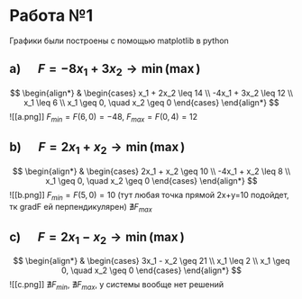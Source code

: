 # Работа №1
Графики были построены с помощью matplotlib в python
## a) $\quad F = -8x_1 + 3x_2 \to \min (\max)$ 
$$
\begin{align*}
& \begin{cases}
x_1 + 2x_2 \leq 14 \\
-4x_1 + 3x_2 \leq 12 \\
x_1 \leq 6 \\
x_1 \geq 0, \quad x_2 \geq 0
\end{cases}
\end{align*}
$$
![[a.png]]
$F_{min}=F(6, 0)=-48$, $F_{max}=F(0, 4)=12$
## b) $\quad F = 2x_1 + x_2 \to \min (\max)$

$$
\begin{align*}
& \begin{cases}
2x_1 + x_2 \geq 10 \\
-4x_1 + x_2 \leq 8 \\
x_1 \geq 0, \quad x_2 \geq 0
\end{cases}
\end{align*}
$$
![[b.png]]
$F_{min}=F(5, 0)=10$ (тут любая точка прямой 2x+y=10 подойдет, тк gradF ей перпендикулярен)
$\nexists F_{max}$
## c) $\quad F = 2x_1 - x_2 \to \min (\max)$
$$
\begin{align*}
& \begin{cases}
3x_1 - x_2 \geq 21 \\
x_1 \leq 2 \\
x_1 \geq 0, \quad x_2 \geq 0
\end{cases}
\end{align*}
$$
![[c.png]]
$\nexists F_{min}$, $\nexists F_{max}$, у системы вообще нет решений


